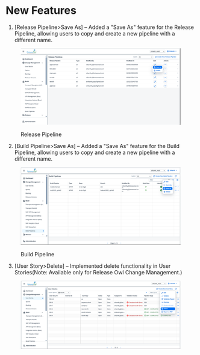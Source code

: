 # New Features

1. \[Release Pipeline>Save As] – Added a "Save As" feature for the Release Pipeline, allowing users to copy and create a new pipeline with a different name.

<figure><img src="../.gitbook/assets/image (1) (1) (1) (1).png" alt=""><figcaption><p>Release Pipeline</p></figcaption></figure>

2. \[Build Pipeline>Save As] – Added a "Save As" feature for the Build Pipeline, allowing users to copy and create a new pipeline with a different name.

<div data-full-width="false"><figure><img src="../.gitbook/assets/image (3) (1).png" alt=""><figcaption><p>Build Pipeline</p></figcaption></figure></div>

3. \[User Story>Delete] – Implemented delete functionality in User Stories(Note: Available only for Release Owl Change Management.)

<figure><img src="../.gitbook/assets/userstory delete.png" alt=""><figcaption></figcaption></figure>
